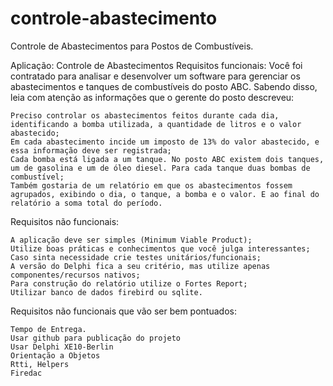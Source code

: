 ﻿# controle-abastecimento
Controle de Abastecimentos para Postos de Combustíveis.

Aplicação: Controle de Abastecimentos
Requisitos funcionais:
Você foi contratado para analisar e desenvolver um software para gerenciar os abastecimentos e tanques de combustíveis do posto ABC. Sabendo disso, leia com atenção as informações que o gerente do posto descreveu:

    Preciso controlar os abastecimentos feitos durante cada dia, identificando a bomba utilizada, a quantidade de litros e o valor abastecido;
    Em cada abastecimento incide um imposto de 13% do valor abastecido, e essa informação deve ser registrada;
    Cada bomba está ligada a um tanque. No posto ABC existem dois tanques, um de gasolina e um de óleo diesel. Para cada tanque duas bombas de combustível;
    Também gostaria de um relatório em que os abastecimentos fossem agrupados, exibindo o dia, o tanque, a bomba e o valor. E ao final do relatório a soma total do período.

Requisitos não funcionais:

    A aplicação deve ser simples (Minimum Viable Product);
    Utilize boas práticas e conhecimentos que você julga interessantes;
    Caso sinta necessidade crie testes unitários/funcionais;
    A versão do Delphi fica a seu critério, mas utilize apenas componentes/recursos nativos;
    Para construção do relatório utilize o Fortes Report;
    Utilizar banco de dados firebird ou sqlite.

Requisitos não funcionais que vão ser bem pontuados:

    Tempo de Entrega.
    Usar github para publicação do projeto
    Usar Delphi XE10-Berlin
    Orientação a Objetos
    Rtti, Helpers
    Firedac
